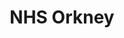 ---
schema: default
title: NHS Orkney
description: Health board for the Orkney area 
logo: ''
type:
- Health board
portal_url: ''
org_url: http://www.ohb.scot.nhs.uk
twitter_handle: NHSOrkney
gss_code: S08000025
wikidata_qid: Q6954155
wdtk_id: nhs_orkney
---
